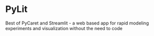 # PyLit
Best of PyCaret and Streamlit - a web based app for rapid modeling experiments and visualization without the need to code

